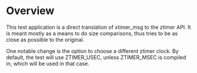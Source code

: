 # Overview

This test application is a direct translation of xtimer_msg to the ztimer API.
It is meant mostly as a means to do size comparisons, thus tries to be as close
as possible to the original.

One notable change is the option to choose a different ztimer clock.
By default, the test will use ZTIMER_USEC, unless ZTIMER_MSEC is compiled in,
which will be used in that case.
